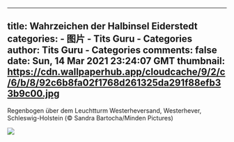 
---
title: Wahrzeichen der Halbinsel Eiderstedt
categories: 
    - 图片
    - Tits Guru - Categories
author: Tits Guru - Categories
comments: false
date: Sun, 14 Mar 2021 23:24:07 GMT
thumbnail: https://cdn.wallpaperhub.app/cloudcache/9/2/c/6/b/8/92c6b8fa02f1768d261325da291f88efb33b9c00.jpg
---

<div>   
<p>Regenbogen über dem Leuchtturm Westerheversand, Westerhever, Schleswig-Holstein (© Sandra Bartocha/Minden Pictures)</p><img src="https://cdn.wallpaperhub.app/cloudcache/9/2/c/6/b/8/92c6b8fa02f1768d261325da291f88efb33b9c00.jpg" referrerpolicy="no-referrer">  
</div>
            